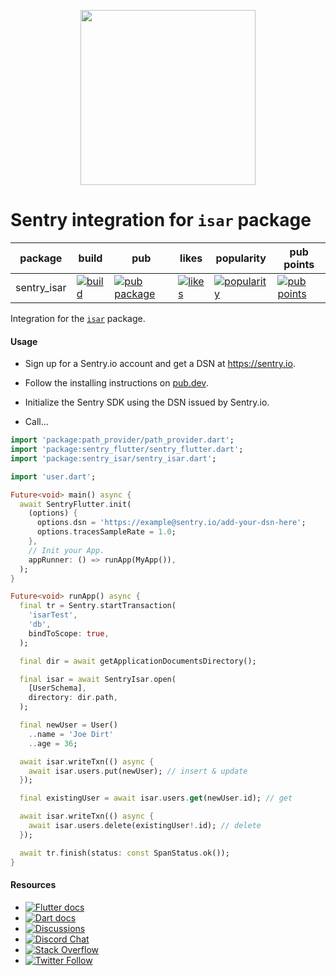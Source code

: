 <p align="center">
  <a href="https://sentry.io" target="_blank" align="center">
    <img src="https://sentry-brand.storage.googleapis.com/sentry-logo-black.png" width="280">
  </a>
  <br />
</p>

Sentry integration for `isar` package
===========

| package | build | pub | likes | popularity | pub points |
| ------- | ------- | ------- | ------- | ------- | ------- |
| sentry_isar | [![build](https://github.com/getsentry/sentry-dart/actions/workflows/isar.yml/badge.svg?branch=main)](https://github.com/getsentry/sentry-dart/actions?query=workflow%3Asentry-isar) | [![pub package](https://img.shields.io/pub/v/sentry_isar.svg)](https://pub.dev/packages/sentry_isar) | [![likes](https://img.shields.io/pub/likes/sentry_isar)](https://pub.dev/packages/sentry_isar/score) | [![popularity](https://img.shields.io/pub/popularity/sentry_isar)](https://pub.dev/packages/sentry_isar/score) | [![pub points](https://img.shields.io/pub/points/sentry_isar)](https://pub.dev/packages/sentry_isar/score)

Integration for the [`isar`](https://pub.dev/packages/isar) package.

#### Usage

- Sign up for a Sentry.io account and get a DSN at https://sentry.io.

- Follow the installing instructions on [pub.dev](https://pub.dev/packages/sentry/install).

- Initialize the Sentry SDK using the DSN issued by Sentry.io.

- Call...

```dart
import 'package:path_provider/path_provider.dart';
import 'package:sentry_flutter/sentry_flutter.dart';
import 'package:sentry_isar/sentry_isar.dart';

import 'user.dart';

Future<void> main() async {
  await SentryFlutter.init(
    (options) {
      options.dsn = 'https://example@sentry.io/add-your-dsn-here';
      options.tracesSampleRate = 1.0;
    },
    // Init your App.
    appRunner: () => runApp(MyApp()),
  );
}

Future<void> runApp() async {
  final tr = Sentry.startTransaction(
    'isarTest',
    'db',
    bindToScope: true,
  );

  final dir = await getApplicationDocumentsDirectory();

  final isar = await SentryIsar.open(
    [UserSchema],
    directory: dir.path,
  );

  final newUser = User()
    ..name = 'Joe Dirt'
    ..age = 36;

  await isar.writeTxn(() async {
    await isar.users.put(newUser); // insert & update
  });

  final existingUser = await isar.users.get(newUser.id); // get

  await isar.writeTxn(() async {
    await isar.users.delete(existingUser!.id); // delete
  });

  await tr.finish(status: const SpanStatus.ok());
}
```

#### Resources

* [![Flutter docs](https://img.shields.io/badge/documentation-sentry.io-green.svg?label=flutter%20docs)](https://docs.sentry.io/platforms/flutter/)
* [![Dart docs](https://img.shields.io/badge/documentation-sentry.io-green.svg?label=dart%20docs)](https://docs.sentry.io/platforms/dart/)
* [![Discussions](https://img.shields.io/github/discussions/getsentry/sentry-dart.svg)](https://github.com/getsentry/sentry-dart/discussions)
* [![Discord Chat](https://img.shields.io/discord/621778831602221064?logo=discord&logoColor=ffffff&color=7389D8)](https://discord.gg/PXa5Apfe7K)
* [![Stack Overflow](https://img.shields.io/badge/stack%20overflow-sentry-green.svg)](https://stackoverflow.com/questions/tagged/sentry)
* [![Twitter Follow](https://img.shields.io/twitter/follow/getsentry?label=getsentry&style=social)](https://twitter.com/intent/follow?screen_name=getsentry)